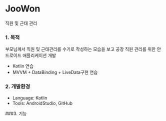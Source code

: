 # JooWon
직원 및 근태 관리   


### 1. 목적
부모님께서 직원 및 근태관리를 수기로 작성하는 모습을 보고 공장 직원 관리를 위한 안드로이드 애플리케이션 개발   
- Kotlin 연습
- MVVM + DataBinding + LiveData구현 연습


### 2. 개발환경
- Language: Kotlin
- Tools: AndroidStudio, GitHub


###3. 기능
